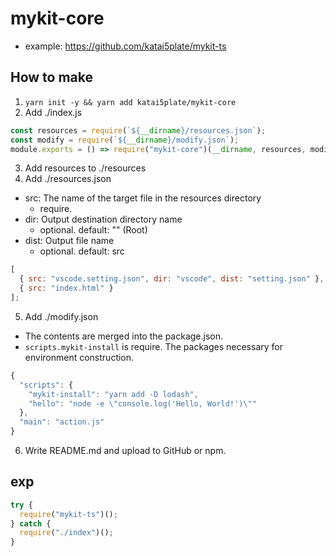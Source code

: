 # mykit-core

- example: https://github.com/katai5plate/mykit-ts

## How to make

1. `yarn init -y && yarn add katai5plate/mykit-core`
2. Add ./index.js

```js
const resources = require(`${__dirname}/resources.json`);
const modify = require(`${__dirname}/modify.json`);
module.exports = () => require("mykit-core")(__dirname, resources, modify);
```

3. Add resources to ./resources
4. Add ./resources.json

- src: The name of the target file in the resources directory
  - require.
- dir: Output destination directory name
  - optional. default: "" (Root)
- dist: Output file name
  - optional. default: src

```js
[
  { src: "vscode.setting.json", dir: "vscode", dist: "setting.json" },
  { src: "index.html" }
];
```

5. Add ./modify.json

- The contents are merged into the package.json.
- `scripts.mykit-install` is require. The packages necessary for environment construction.

```js
{
  "scripts": {
    "mykit-install": "yarn add -D lodash",
    "hello": "node -e \"console.log('Hello, World!')\""
  },
  "main": "action.js"
}
```

6. Write README.md and upload to GitHub or npm.

## exp

```js
try {
  require("mykit-ts")();
} catch {
  require("./index")();
}
```

